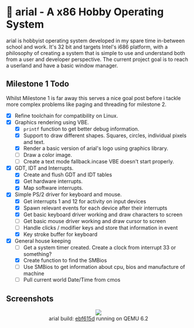 # 💾 arial - A x86 Hobby Operating System
arial is hobbyist operating system developed in my spare time in-between school and work. It's 32 bit and targets Intel's i686 platform, with a philosophy of creating a system that is simple to use and understand both from a user and developer perspective. The current project goal is to reach a userland and have a basic window manager.
## Milestone 1 Todo
Whilst Milestone 1 is far away this serves a nice goal post before i tackle more complex problems like paging and threading for milestone 2.
- [x] Refine toolchain for compatibility on Linux.
- [x] Graphics rendering using VBE.
    - [x] `printf` function to get better debug information.
    - [x] Support to draw different shapes. Squares, circles, individual pixels and text.
    - [x] Render a basic version of arial's logo using graphics library.
    - [ ] Draw a color image.
    - [ ] Create a text mode fallback.incase VBE doesn't start properly.
- [x] GDT, IDT and Interrupts.
    - [x] Create and flush GDT and IDT tables
    - [x] Get hardware interrupts.
    - [x] Map software interrupts.
- [x] Simple PS/2 driver for keyboard and mouse.
    - [x] Get interrupts 1 and 12 for activity on input devices
    - [x] Spawn relevant events for each device after their interrupts
    - [x] Get basic keyboard driver working and draw characters to screen
    - [ ] Get basic mouse driver working and draw cursor to screen
    - [ ] Handle clicks / modifier keys and store that information in event
    - [x] Key stroke buffer for keyboard
- [x] General house keeping 
    - [ ] Get a system timer created. Create a clock from interrupt 33 or something?
    - [x] Create function to find the SMBios
    - [ ] Use SMBios to get information about cpu, bios and manufacture of machine
    - [ ] Pull current world Date/Time from cmos 

## Screenshots
<p align="center">
<img src="https://cdn.discordapp.com/attachments/811364311795630130/1028977281948983316/Screen_Shot_2022-10-10_at_23.26.06.png" />
<br>
arial build: <a href="https://github.com/AsteroidsGithub/arial/commit/ebf615df6e6f2d11cf17a63ac441a6b11c27570b">ebf615d</a> running on QEMU 6.2
